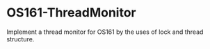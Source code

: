 OS161-ThreadMonitor
===================

Implement a thread monitor for OS161 by the uses of lock and thread structure. 
